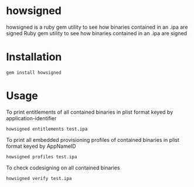 # howsigned
howsigned is a ruby gem utility to see how binaries contained in an .ipa are signed
Ruby gem utility to see how binaries contained in an .ipa are signed

# Installation
```gem install howsigned```

# Usage

To print entitlements of all contained binaries in plist format keyed by application-identifier

```howsigned entitlements test.ipa```

To print all embedded provisioning profiles of contained binaries in plist format keyed by AppNameID

```howsigned profiles test.ipa```

To check codesigning on all contained binaries

```howsigned verify test.ipa```

